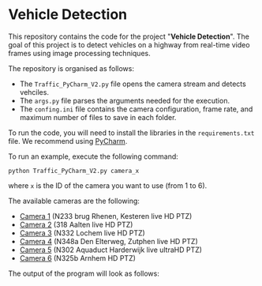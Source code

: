 # Vehicle Detection

This repository contains the code for the project "**Vehicle Detection**". The goal of this project is to detect vehicles on a highway from real-time video frames using image processing techniques.

The repository is organised as follows:
- The `Traffic_PyCharm_V2.py` file opens the camera stream and detects vehciles.
- The `args.py` file parses the arguments needed for the execution.
- The `confing.ini` file contains the camera configuration, frame rate, and maximum number of files to save in each folder.

To run the code, you will need to install the libraries in the `requirements.txt` file. We recommend using [PyCharm](https://www.jetbrains.com/pycharm/promo/?source=google&medium=cpc&campaign=14123077402&term=pycharm&gclid=Cj0KCQjw6_CYBhDjARIsABnuSzqkMV4IXzjuVu-enSX0e70lwTUQBmgEFAoSE3uktD045-LG9A0s0acaAqEDEALw_wcB).

To run an example, execute the following command:

`python Traffic_PyCharm_V2.py camera_x`

where `x` is the ID of the camera you want to use (from 1 to 6).

The available cameras are the following:

- [Camera 1](https://www.youtube.com/watch?v=69Q7I4YQVj0) (N233 brug Rhenen, Kesteren live HD PTZ)
- [Camera 2](https://www.youtube.com/watch?v=Su5bUPT5_04) (318 Aalten live HD PTZ)
- [Camera 3](https://www.youtube.com/watch?v=j3yBBXNct9M) (N332 Lochem live HD PTZ)
- [Camera 4](https://www.youtube.com/watch?v=keIFkcf6B5k) (N348a Den Elterweg, Zutphen live HD PTZ)
- [Camera 5](https://www.youtube.com/watch?v=Sex3fwYwQ0w) (N302 Aquaduct Harderwijk live ultraHD PTZ)
- [Camera 6](https://www.youtube.com/watch?v=Sk0aQxTygxo) (N325b Arnhem HD PTZ)

The output of the program will look as follows:

